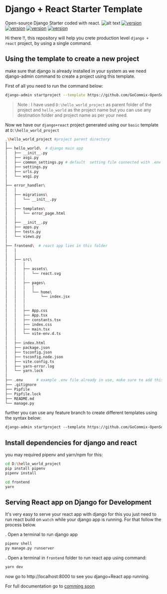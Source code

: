 # Django + React Starter Template
Open-source Django Starter coded with react.
![alt text](https://repository-images.githubusercontent.com/453027881/064dd82a-b2fa-45ef-aacf-3e2bc0badfb1)
[![version](https://img.shields.io/github/package-json/v/GoCommix-OpenSource/Dj-react-starter-template?filename=frontend%2Fpackage.json)]()
[![version](https://img.shields.io/github/pipenv/locked/dependency-version/GoCommix-OpenSource/Dj-react-starter-template/django)]()
[![version](https://img.shields.io/github/pipenv/locked/python-version/GoCommix-OpenSource/Dj-react-starter-template)]()
[![version](https://img.shields.io/github/package-json/dependency-version/GoCommix-OpenSource/Dj-react-starter-template/react?filename=frontend%2Fpackage.json)]()

Hi there !!, this repository will help you crete production level `django + react` project, by using a single command.

## Using the template to create a new project

make sure that django is already installed in your system as we need django-admin command to create a project using this template.


First of all you need to run the command below:

```bash
django-admin startproject --template https://github.com/GoCommix-OpenSource/Dj-react-starter-template/archive/refs/heads/feature/basic.zip hello_world D:\hello_world_project
```
> Note : I have used  `D:\hello_world_project` as parent folder of the project and `hello_world` as the project name but you can use any destination folder and project name as per your need.

Now we have our `django+react` project generated using our `basic` template  at `D:\hello_world_project`

```bash
.\hello_world_project #project parent directory
│
├── hello_world\  # django main app
│   ├── __init__.py
│   ├── asgi.py
│   ├── common_settings.py # default  setting file connected with .env file
│   ├── settings.py
│   ├── urls.py
│   └── wsgi.py
│
├── error_handler\
│   │
│   ├── migrations\
│   │   └── __init__.py
│   │
│   ├── templates\
│   │   └── error_page.html
│   │
│   ├── __init__.py
│   ├── apps.py
│   ├── tests.py
│   └── views.py
│
├── frontend\  # react app lies in this folder
│   │
│   │
│   ├── src\
│   │   │
│   │   ├── assets\
│   │   │   └── react.svg
│   │   │
│   │   ├── pages\
│   │   │   │
│   │   │   └── home\
│   │   │       └── index.jsx
│   │   │
│   │   │
│   │   ├── App.css
│   │   ├── App.tsx
│   │   ├── constants.tsx
│   │   ├── index.css
│   │   ├── main.tsx
│   │   └── vite-env.d.ts
│   │
│   ├── index.html
│   ├── package.json
│   ├── tsconfig.json
│   ├── tsconfig.node.json
│   ├── vite.config.ts
│   ├── yarn-error.log
│   └── yarn.lock
│
├── .env      # example .env file already in use, make sure to add this in your .gitignore to hide sensitive information.
├── .gitignore
├── Pipfile
├── Pipfile.lock
├── README.md
└── manage.py
```

further you can use any feature branch to create different templates using the syntax below:


```html
django-admin startproject --template https://github.com/GoCommix-OpenSource/Dj-react-starter-template/archive/refs/heads/feature/<branch-name>.zip <app-name> <parent-folder>
```

## Install dependencies for django and react

you may required pipenv and yarn/npm for this:
```bash
cd D:\hello_world_project
pip install pipenv
pipenv install

cd frontend
yarn
```

## Serving React app on Django for Development

It's very easy to serve your react app with django for this you just need to run react build on `watch` while your django app is running. For that follow the process below.

. Open a terminal to run django app
```bash
pipenv shell
py manage.py runserver
```

. Open a terminal in `frontend` folder to run  react app using command:
```bash
yarn dev
```

now go to http://localhost:8000 to see you django+React app running.


For full documentation go to [comming soon]()

